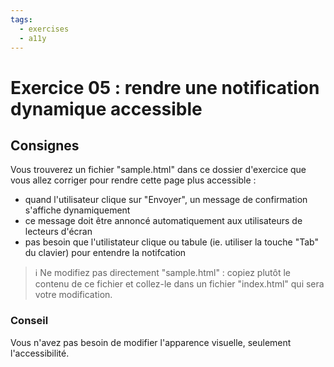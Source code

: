 ```yaml
---
tags:
  - exercises
  - a11y
---
```


# Exercice 05 : rendre une notification dynamique accessible

## Consignes

Vous trouverez un fichier "sample.html" dans ce dossier d'exercice que vous allez corriger pour rendre cette page plus accessible :

- quand l'utilisateur clique sur "Envoyer", un message de confirmation s'affiche dynamiquement
- ce message doit être annoncé automatiquement aux utilisateurs de lecteurs d'écran
- pas besoin que l'utilistateur clique ou tabule (ie. utiliser la touche "Tab" du clavier) pour entendre la notifcation

> ℹ️ Ne modifiez pas directement "sample.html" : copiez plutôt le contenu de ce fichier et collez-le dans un fichier "index.html" qui sera votre modification.

### Conseil

Vous n'avez pas besoin de modifier l'apparence visuelle, seulement l'accessibilité.
